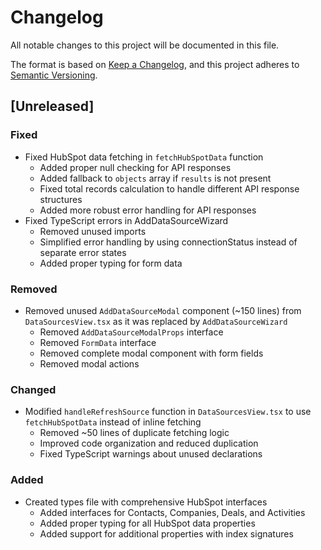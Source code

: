 # Changelog

All notable changes to this project will be documented in this file.

The format is based on [Keep a Changelog](https://keepachangelog.com/en/1.0.0/),
and this project adheres to [Semantic Versioning](https://semver.org/spec/v2.0.0.html).

## [Unreleased]

### Fixed
- Fixed HubSpot data fetching in `fetchHubSpotData` function
  - Added proper null checking for API responses
  - Added fallback to `objects` array if `results` is not present
  - Fixed total records calculation to handle different API response structures
  - Added more robust error handling for API responses
- Fixed TypeScript errors in AddDataSourceWizard
  - Removed unused imports
  - Simplified error handling by using connectionStatus instead of separate error states
  - Added proper typing for form data

### Removed
- Removed unused `AddDataSourceModal` component (~150 lines) from `DataSourcesView.tsx` as it was replaced by `AddDataSourceWizard`
  - Removed `AddDataSourceModalProps` interface
  - Removed `FormData` interface
  - Removed complete modal component with form fields
  - Removed modal actions

### Changed
- Modified `handleRefreshSource` function in `DataSourcesView.tsx` to use `fetchHubSpotData` instead of inline fetching
  - Removed ~50 lines of duplicate fetching logic
  - Improved code organization and reduced duplication
  - Fixed TypeScript warnings about unused declarations

### Added
- Created types file with comprehensive HubSpot interfaces
  - Added interfaces for Contacts, Companies, Deals, and Activities
  - Added proper typing for all HubSpot data properties
  - Added support for additional properties with index signatures 